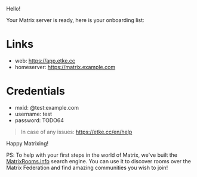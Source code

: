 Hello!

Your Matrix server is ready, here is your onboarding list:

# Links

* web: https://app.etke.cc
* homeserver: https://matrix.example.com


# Credentials

* mxid: @test:example.com
* username: test
* password: TODO64


> In case of any issues: https://etke.cc/en/help

Happy Matrixing!

PS: To help with your first steps in the world of Matrix, we've built the [MatrixRooms.info](https://matrixrooms.info) search engine. You can use it to discover rooms over the Matrix Federation and find amazing communities you wish to join!

